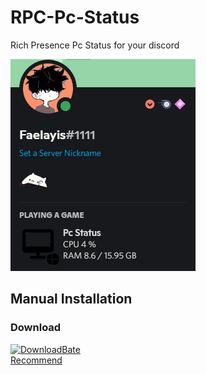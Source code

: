# RPC-Pc-Status
Rich Presence Pc Status for your discord<br>

![Previews](docs/img/Previews.gif)
## Manual Installation
### Download<br>
<!--
[![DownloadStable]][DownloadStablelink]
-->
[![DownloadBate]][Downloadlink]<br>
[Recommend](https://github.com/Faelayis/RPC-Pc-Status/releases/latest)<br>

[DownloadStable]: https://img.shields.io/badge/Stable-success?logo=SemanticWeb&style=for-the-badge
[DownloadStablelink]: #
[DownloadBate]: https://img.shields.io/badge/Bate-green?logo=HackTheBox&style=for-the-badge
[Downloadlink]: https://github.com/Faelayis/RPC-Pc-Status/releases/download/v0.1.0-beta/RPC-Pc-Status-Setup-0.1.0-beta.exe
